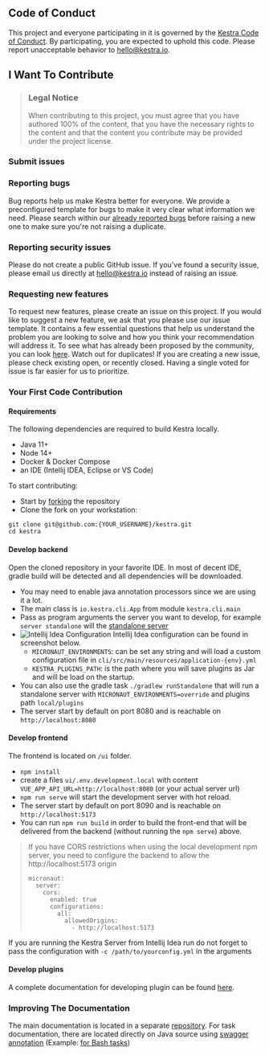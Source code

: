 ## Code of Conduct

This project and everyone participating in it is governed by the
[Kestra Code of Conduct](https://github.com/kestra-io/kestrablob/master/CODE_OF_CONDUCT.md).
By participating, you are expected to uphold this code. Please report unacceptable behavior
to <hello@kestra.io>.

## I Want To Contribute

> ### Legal Notice
> When contributing to this project, you must agree that you have authored 100% of the content, that you have the necessary rights to the content and that the content you contribute may be provided under the project license.


### Submit issues

### Reporting bugs
Bug reports help us make Kestra better for everyone. We provide a preconfigured template for bugs to make it very clear what information we need.
Please search within our [already reported bugs](https://github.com/kestra-io/kestra/issues?q=is%3Aissue+is%3Aopen+label%3Abug) before raising a new one to make sure you're not raising a duplicate.

### Reporting security issues
Please do not create a public GitHub issue. If you've found a security issue, please email us directly at hello@kestra.io instead of raising an issue.


### Requesting new features
To request new features, please create an issue on this project.
If you would like to suggest a new feature, we ask that you please use our issue template. It contains a few essential questions that help us understand the problem you are looking to solve and how you think your recommendation will address it.
To see what has already been proposed by the community, you can look [here](https://github.com/kestra-io/kestra/issues?q=is%3Aissue+is%3Aopen+label%3Aenhancement).
Watch out for duplicates! If you are creating a new issue, please check existing open, or recently closed. Having a single voted for issue is far easier for us to prioritize.

### Your First Code Contribution

#### Requirements
The following dependencies are required to build Kestra locally.
- Java 11+
- Node 14+
- Docker & Docker Compose
- an IDE (Intellij IDEA, Eclipse or VS Code)

To start contributing:
- Start by [forking](https://docs.github.com/en/github/getting-started-with-github/fork-a-repo) the repository
- Clone the fork on your workstation:

```shell
git clone git@github.com:{YOUR_USERNAME}/kestra.git
cd kestra
```

#### Develop backend
Open the cloned repository in your favorite IDE. In most of decent IDE, gradle build will be detected and all dependencies will be downloaded.

- You may need to enable java annotation processors since we are using it a lot.
- The main class is `io.kestra.cli.App` from module `kestra.cli.main`
- Pass as program arguments the server you want to develop, for example `server standalone` will the [standalone server](https://kestra.io/docs/administrator-guide/servers/#kestra-standalone-development-environment-servers)
- ![Intellij Idea Configuration ](https://user-images.githubusercontent.com/2064609/161399626-1b681add-cfa8-4e0e-a843-2631cc59758d.png) Intellij Idea configuration can be found in screenshot below.
  - `MICRONAUT_ENVIRONMENTS`: can be set any string and will load a custom configuration file in `cli/src/main/resources/application-{env}.yml`
  - `KESTRA_PLUGINS_PATH`: is the path where you will save plugins as Jar and will be load on the startup.
- You can also use the gradle task `./gradlew runStandalone` that will run a standalone server with `MICRONAUT_ENVIRONMENTS=override` and plugins path `local/plugins`
- The server start by default on port 8080 and is reachable on `http://localhost:8080`


#### Develop frontend
The frontend is located on `/ui` folder.

- `npm install`
- create a files `ui/.env.development.local` with content `VUE_APP_API_URL=http://localhost:8080` (or your actual server url)
- `npm run serve` will start the development server with hot reload.
- The server start by default on port 8090 and is reachable on `http://localhost:5173`
- You can run `npm run build` in order to build the front-end that will be delivered from the
backend (without running the `npm serve`) above.

> If you have CORS restrictions when using the local development npm server, you need to configure
> the backend to allow the http://localhost:5173 origin
> ```
> micronaut:
>   server:
>     cors:
>       enabled: true
>       configurations:
>         all:
>           allowedOrigins:
>             - http://localhost:5173
> ```

If you are running the Kestra Server from Intellij Idea run do not forget to pass the configuration with `-c /path/to/yourconfig.yml` in the arguments

#### Develop plugins
A complete documentation for developing plugin can be found [here](https://kestra.io/docs/plugin-developer-guide/).

### Improving The Documentation
The main documentation is located in a separate [repository](https://github.com/kestra-io/kestra.io). For task documentation, there are located directly on Java source using [swagger annotation](https://github.com/swagger-api/swagger-core/wiki/Swagger-2.X---Annotations) (Example: [for Bash tasks](https://github.com/kestra-io/kestra/blob/develop/core/src/main/java/io/kestra/core/tasks/scripts/AbstractBash.java))
